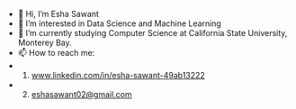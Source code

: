 - 👋 Hi, I’m Esha Sawant
- 👀 I’m interested in Data Science and Machine Learning
- 🌱 I’m currently studying Computer Science at California State University, Monterey Bay.
- 📫 How to reach me:
- 1. www.linkedin.com/in/esha-sawant-49ab13222
- 2. eshasawant02@gmail.com
